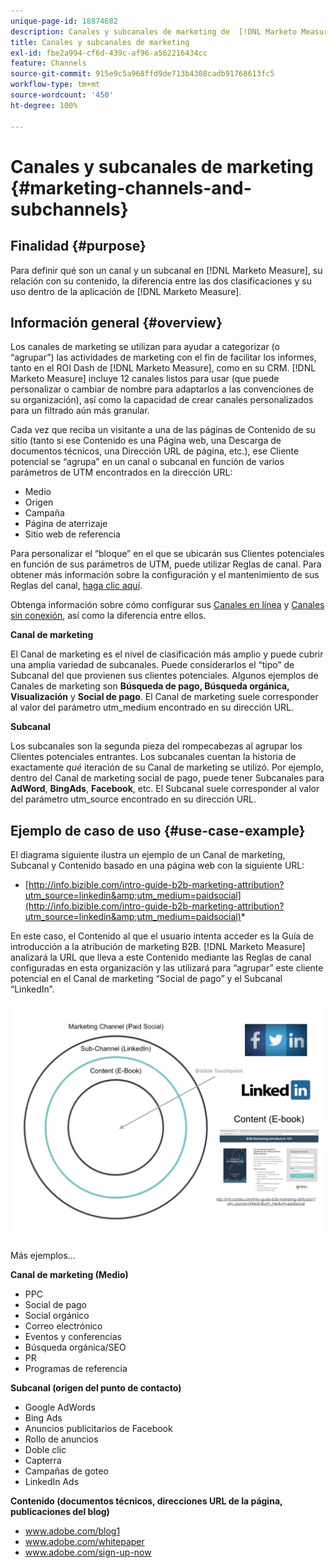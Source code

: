 ```yaml
---
unique-page-id: 18874682
description: Canales y subcanales de marketing de  [!DNL Marketo Measure]
title: Canales y subcanales de marketing
exl-id: fbe2a994-cf6d-439c-af96-a562216434cc
feature: Channels
source-git-commit: 915e9c5a968ffd9de713b4308cadb91768613fc5
workflow-type: tm+mt
source-wordcount: '450'
ht-degree: 100%

---
```


# Canales y subcanales de marketing {#marketing-channels-and-subchannels}

## Finalidad {#purpose}

Para definir qué son un canal y un subcanal en [!DNL Marketo Measure], su relación con su contenido, la diferencia entre las dos clasificaciones y su uso dentro de la aplicación de [!DNL Marketo Measure].

## Información general {#overview}

Los canales de marketing se utilizan para ayudar a categorizar (o “agrupar”) las actividades de marketing con el fin de facilitar los informes, tanto en el ROI Dash de [!DNL Marketo Measure], como en su CRM. [!DNL Marketo Measure] incluye 12 canales listos para usar (que puede personalizar o cambiar de nombre para adaptarlos a las convenciones de su organización), así como la capacidad de crear canales personalizados para un filtrado aún más granular.

Cada vez que reciba un visitante a una de las páginas de Contenido de su sitio (tanto si ese Contenido es una Página web, una Descarga de documentos técnicos, una Dirección URL de página, etc.), ese Cliente potencial se “agrupa” en un canal o subcanal en función de varios parámetros de UTM encontrados en la dirección URL:

* Medio
* Origen
* Campaña
* Página de aterrizaje
* Sitio web de referencia

Para personalizar el “bloque” en el que se ubicarán sus Clientes potenciales en función de sus parámetros de UTM, puede utilizar Reglas de canal. Para obtener más información sobre la configuración y el mantenimiento de sus Reglas del canal, [haga clic aquí](/help/channel-tracking-and-setup/online-channels/online-custom-channel-setup.md).

Obtenga información sobre cómo configurar sus [Canales en línea](/help/channel-tracking-and-setup/online-channels/online-custom-channel-setup.md) y [Canales sin conexión](/help/channel-tracking-and-setup/offline-channels/offline-custom-channel-setup.md), así como la diferencia entre ellos.

**Canal de marketing**

El Canal de marketing es el nivel de clasificación más amplio y puede cubrir una amplia variedad de subcanales. Puede considerarlos el “tipo” de Subcanal del que provienen sus clientes potenciales. Algunos ejemplos de Canales de marketing son **Búsqueda de pago, Búsqueda orgánica, Visualización** y **Social de pago**. El Canal de marketing suele corresponder al valor del parámetro utm_medium encontrado en su dirección URL.

**Subcanal**

Los subcanales son la segunda pieza del rompecabezas al agrupar los Clientes potenciales entrantes. Los subcanales cuentan la historia de exactamente _qué_ iteración de su Canal de marketing se utilizó. Por ejemplo, dentro del Canal de marketing social de pago, puede tener Subcanales para **AdWord**, **BingAds**, **Facebook**, etc. El Subcanal suele corresponder al valor del parámetro utm_source encontrado en su dirección URL.

## Ejemplo de caso de uso {#use-case-example}

El diagrama siguiente ilustra un ejemplo de un Canal de marketing, Subcanal y Contenido basado en una página web con la siguiente URL:

* [http://info.bizible.com/intro-guide-b2b-marketing-attribution?utm_source=linkedin&amp;utm_medium=paidsocial](http://info.bizible.com/intro-guide-b2b-marketing-attribution?utm_source=linkedin&amp;utm_medium=paidsocial)*

En este caso, el Contenido al que el usuario intenta acceder es la Guía de introducción a la atribución de marketing B2B. [!DNL Marketo Measure] analizará la URL que lleva a este Contenido mediante las Reglas de canal configuradas en esta organización y las utilizará para “agrupar” este cliente potencial en el Canal de marketing “Social de pago” y el Subcanal “LinkedIn”.

![](assets/1.jpg)

Más ejemplos…

**Canal de marketing (Medio)**

* PPC
* Social de pago
* Social orgánico
* Correo electrónico
* Eventos y conferencias
* Búsqueda orgánica/SEO
* PR
* Programas de referencia

**Subcanal (origen del punto de contacto)**

* Google AdWords
* Bing Ads
* Anuncios publicitarios de Facebook
* Rollo de anuncios
* Doble clic
* Capterra
* Campañas de goteo
* LinkedIn Ads

**Contenido (documentos técnicos, direcciones URL de la página, publicaciones del blog)**

* www.adobe.com/blog1
* www.adobe.com/whitepaper
* www.adobe.com/sign-up-now
